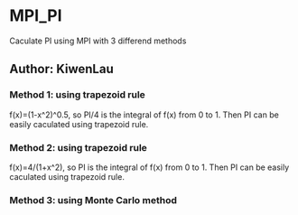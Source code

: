**MPI_PI**
======================================================
Caculate PI using MPI with 3 differend methods

**Author: KiwenLau**
----------------

### Method 1: using trapezoid rule

f(x)=(1-x^2)^0.5, so PI/4 is the integral of f(x) from 0 to 1. 
Then PI can be easily caculated using trapezoid rule.

### Method 2: using trapezoid rule

f(x)=4/(1+x^2), so PI is the integral of f(x) from 0 to 1. 
Then PI can be easily caculated using trapezoid rule.

### Method 3: using Monte Carlo method
